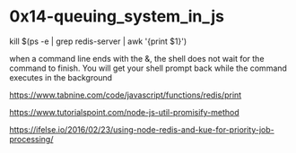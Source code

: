 # 0x14-queuing_system_in_js

kill $(ps -e | grep redis-server | awk '{print $1}')

when a command line ends with the &, the shell does not wait for the command to finish. You will get your shell prompt back while the command executes in the background

https://www.tabnine.com/code/javascript/functions/redis/print

https://www.tutorialspoint.com/node-js-util-promisify-method

https://ifelse.io/2016/02/23/using-node-redis-and-kue-for-priority-job-processing/